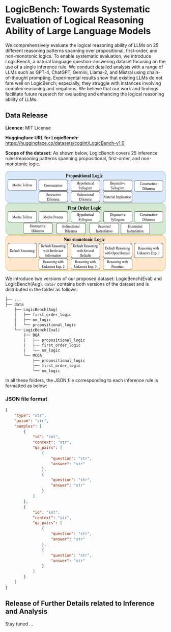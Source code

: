 # LogicBench: Towards Systematic Evaluation of Logical Reasoning Ability of Large Language Models

We comprehensively evaluate the logical reasoning ability of LLMs on 25 different reasoning patterns spanning over propositional, first-order, and non-monotonic logics. To enable systematic evaluation, we introduce LogicBench, a natural language question-answering dataset focusing on the use of a single inference rule. We conduct detailed analysis with a range of LLMs such as GPT-4, ChatGPT, Gemini, Llama-2, and Mistral using chain-of-thought prompting. Experimental results show that existing LLMs do not fare well on LogicBench; especially, they struggle with instances involving complex reasoning and negations. We believe that our work and findings facilitate future research for evaluating and enhancing the logical reasoning ability of LLMs.

## Data Release

**Licence:** MIT License

**Huggingface URL for LogicBench:** https://huggingface.co/datasets/cogint/LogicBench-v1.0

**Scope of the dataset:** As shown below, LogicBench covers 25 inference rules/reasoning patterns spanning propositional, first-order, and non-monotonic logic.

<img src="logic_types.png" align="center" data-canonical-src="logic_types.png" width="600" height="315" />

We introduce two versions of our proposed dataset: LogicBench(Eval) and LogicBench(Aug). ```data/``` contains both versions of the dataset and is distributed in the folder as follows:

    ├── ...
    ├── data
        ├── LogicBench(Aug)
        │   ├── first_order_logic
        │   ├── nm_logic
        │   └── propositional_logic
        └── LogicBench(Eval)
            ├── BQA
            |   ├── propositional_logic
            |   ├── first_order_logic
            |   └── nm_logic
            └── MCQA
                ├── propositional_logic
                ├── first_order_logic
                └── nm_logic
            

In all these folders, the JSON file corresponding to each inference rule is formatted as below:

### JSON file format

```JSON
{
    "type": "str",
    "axiom": "str",
    "samples": [
        {
            "id": "int",
            "context": "str",
            "qa_pairs": [
                {
                    "question": "str",
                    "answer": "str"
                },
                {
                    "question": "str",
                    "answer": "str"
                }
            ]
        },
        {
            "id": "int",
            "context": "str",
            "qa_pairs": [
                {
                    "question": "str",
                    "answer": "str"
                },
                {
                    "question": "str",
                    "answer": "str"
                }
            ]
        }
    ]
}
```

## Release of Further Details related to Inference and Analysis

Stay tuned ...

